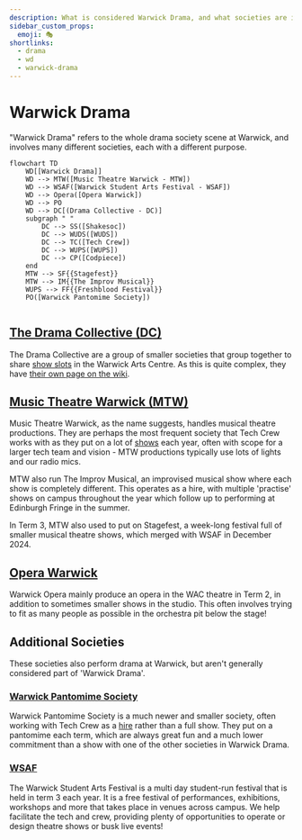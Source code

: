 ```yaml
---
description: What is considered Warwick Drama, and what societies are involved?
sidebar_custom_props:
  emoji: 🎭
shortlinks:
  - drama
  - wd
  - warwick-drama
---
```


# Warwick Drama

"Warwick Drama" refers to the whole drama society scene at Warwick, and involves many different societies, each with a
different purpose.

```mermaid
flowchart TD
    WD[[Warwick Drama]]
    WD --> MTW([Music Theatre Warwick - MTW])
    WD --> WSAF([Warwick Student Arts Festival - WSAF])
    WD --> Opera([Opera Warwick])
    WD --> PO
    WD --> DC[(Drama Collective - DC)]
    subgraph " "
        DC --> SS([Shakesoc])
        DC --> WUDS([WUDS])
        DC --> TC([Tech Crew])
        DC --> WUPS([WUPS])
        DC --> CP([Codpiece])
    end
    MTW --> SF{{Stagefest}}
    MTW --> IM{{The Improv Musical}}
    WUPS --> FF{{Freshblood Festival}}
    PO([Warwick Pantomime Society])
    
```

## [The Drama Collective (DC)](/wiki/warwick-drama/drama-collective)

The Drama Collective are a group of smaller societies that group together to share
[show slots](/wiki/warwick-drama/shows) in the Warwick Arts Centre. As this is quite complex, they have
[their own page on the wiki](/wiki/warwick-drama/drama-collective).

## [Music Theatre Warwick (MTW)](https://www.warwicksu.com/societies-sports/societies/musictheatrewarwick/)

Music Theatre Warwick, as the name suggests, handles musical theatre productions. They are perhaps the most frequent
society that Tech Crew works with as they put on a lot of [shows](/wiki/warwick-drama/shows) each year, often with scope
for a larger tech team and vision - MTW productions typically use lots of lights and our radio mics.

MTW also run The Improv Musical, an improvised musical show where each show is completely different. This operates as a
hire, with multiple 'practise' shows on campus throughout the year which follow up to performing at Edinburgh Fringe in
the summer.

In Term 3, MTW also used to put on Stagefest, a week-long festival full of smaller musical theatre shows, which merged
with WSAF in December 2024.

## [Opera Warwick](https://www.warwicksu.com/societies-sports/societies/operawarwick/)

Warwick Opera mainly produce an opera in the WAC theatre in Term 2, in addition to sometimes smaller shows in the
studio. This often involves trying to fit as many people as possible in the orchestra pit below the stage!

## Additional Societies

These societies also perform drama at Warwick, but aren't generally considered part of 'Warwick Drama'.

### [Warwick Pantomime Society](https://www.warwicksu.com/societies-sports/societies/pantomime/)

Warwick Pantomime Society is a much newer and smaller society, often working with Tech Crew as a
[hire](/wiki/tech-crew/shows-hires) rather than a full show. They put on a pantomime each term, which are always great
fun and a much lower commitment than a show with one of the other societies in Warwick Drama.

### [WSAF](https://www.warwicksu.com/societies-sports/societies/wsaf-society/)

The Warwick Student Arts Festival is a multi day student-run festival that is held in term 3 each year. It is a free 
festival of performances, exhibitions, workshops and more that takes place in venues across campus. We help facilitate 
the tech and crew, providing plenty of opportunities to operate or design theatre shows or busk live events!
